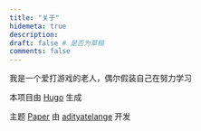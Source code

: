 ```yaml
---
title: "关于"
hidemeta: true
description:
draft: false # 是否为草稿
comments: false
---
```



我是一个爱打游戏的老人，偶尔假装自己在努力学习


本项目由 [Hugo](https://gohugo.io/) 生成


主题 [Paper](https://github.com/adityatelange/hugo-Paper) 由 [adityatelange](https://github.com/adityatelange) 开发
